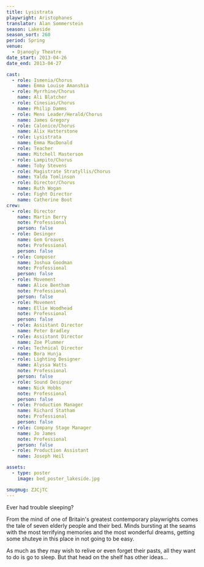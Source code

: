 ```yaml
---
title: Lysistrata
playwright: Aristophanes
translator: Alan Sommerstein
season: Lakeside
season_sort: 260
period: Spring
venue:
  - Djanogly Theatre
date_start: 2013-04-26
date_end: 2013-04-27

cast:
  - role: Ismenia/Chorus
    name: Emma Louise Amanshia
  - role: Myrrhine/Chorus
    name: Ali Blatcher
  - role: Cinesias/Chorus
    name: Philip Damms
  - role: Mens Leader/Herald/Chorus
    name: James Gregory
  - role: Calonice/Chorus
    name: Alix Hatterstone
  - role: Lysistrata
    name: Emma MacDonald
  - role: Teacher
    name: Mitchell Masterson
  - role: Lampito/Chorus
    name: Toby Stevens
  - role: Magistrate Stratyllis/Chorus
    name: Yalda Tomlinson
  - role: Director/Chorus
    name: Ruth Wogan
  - role: Fight Director
    name: Catherine Boot
crew:
  - role: Director
    name: Martin Berry
    note: Professional
    person: false
  - role: Desinger
    name: Gem Greaves
    note: Professional
    person: false
  - role: Composer
    name: Joshua Goodman
    note: Professional
    person: false
  - role: Movement
    name: Alice Bentham
    note: Professional
    person: false
  - role: Movement
    name: Ellie Woodhead
    note: Professional
    person: false
  - role: Assistant Director
    name: Peter Bradley
  - role: Assistant Director
    name: Zoe Plummer
  - role: Technical Director
    name: Bora Hunja
  - role: Lighting Designer
    name: Alyssa Watts
    note: Professional
    person: false
  - role: Sound Designer
    name: Nick Hobbs
    note: Professional
    person: false
  - role: Production Manager
    name: Richard Statham
    note: Professional
    person: false
  - role: Company Stage Manager
    name: Jo James
    note: Professional
    person: false
  - role: Production Assistant
    name: Joseph Heil

assets:
  - type: poster
    image: bed_poster_lakeside.jpg

smugmug: ZJCjTC
---
```



Ever had trouble sleeping?

From the mind of one of Britain's greatest contemporary playwrights comes the tale of seven elderly people and their bed. Minds bursting at the seams with the most terrifying memories and the most wonderful dreams, getting some shuteye in this place in not going to be easy.

As much as they may wish to relive or even forget their pasts, all they want to do is go to sleep. But that head on the shelf has other ideas...

